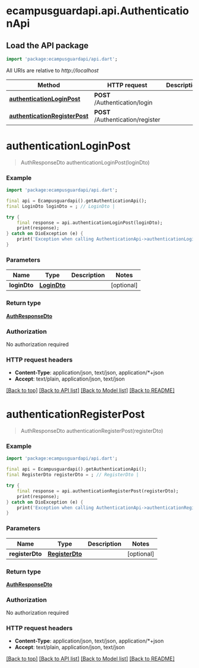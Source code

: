 # ecampusguardapi.api.AuthenticationApi

## Load the API package
```dart
import 'package:ecampusguardapi/api.dart';
```

All URIs are relative to *http://localhost*

Method | HTTP request | Description
------------- | ------------- | -------------
[**authenticationLoginPost**](AuthenticationApi.md#authenticationloginpost) | **POST** /Authentication/login | 
[**authenticationRegisterPost**](AuthenticationApi.md#authenticationregisterpost) | **POST** /Authentication/register | 


# **authenticationLoginPost**
> AuthResponseDto authenticationLoginPost(loginDto)



### Example
```dart
import 'package:ecampusguardapi/api.dart';

final api = Ecampusguardapi().getAuthenticationApi();
final LoginDto loginDto = ; // LoginDto | 

try {
    final response = api.authenticationLoginPost(loginDto);
    print(response);
} catch on DioException (e) {
    print('Exception when calling AuthenticationApi->authenticationLoginPost: $e\n');
}
```

### Parameters

Name | Type | Description  | Notes
------------- | ------------- | ------------- | -------------
 **loginDto** | [**LoginDto**](LoginDto.md)|  | [optional] 

### Return type

[**AuthResponseDto**](AuthResponseDto.md)

### Authorization

No authorization required

### HTTP request headers

 - **Content-Type**: application/json, text/json, application/*+json
 - **Accept**: text/plain, application/json, text/json

[[Back to top]](#) [[Back to API list]](../README.md#documentation-for-api-endpoints) [[Back to Model list]](../README.md#documentation-for-models) [[Back to README]](../README.md)

# **authenticationRegisterPost**
> AuthResponseDto authenticationRegisterPost(registerDto)



### Example
```dart
import 'package:ecampusguardapi/api.dart';

final api = Ecampusguardapi().getAuthenticationApi();
final RegisterDto registerDto = ; // RegisterDto | 

try {
    final response = api.authenticationRegisterPost(registerDto);
    print(response);
} catch on DioException (e) {
    print('Exception when calling AuthenticationApi->authenticationRegisterPost: $e\n');
}
```

### Parameters

Name | Type | Description  | Notes
------------- | ------------- | ------------- | -------------
 **registerDto** | [**RegisterDto**](RegisterDto.md)|  | [optional] 

### Return type

[**AuthResponseDto**](AuthResponseDto.md)

### Authorization

No authorization required

### HTTP request headers

 - **Content-Type**: application/json, text/json, application/*+json
 - **Accept**: text/plain, application/json, text/json

[[Back to top]](#) [[Back to API list]](../README.md#documentation-for-api-endpoints) [[Back to Model list]](../README.md#documentation-for-models) [[Back to README]](../README.md)

